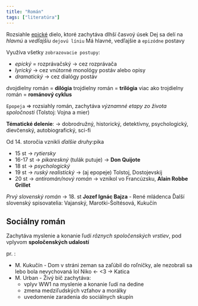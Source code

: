 ```yaml
---
title: "Román"
tags: ["literatúra"]
---
```


Rozsiahle [epické](sjl/epika.md) dielo, ktoré zachytáva dlhší časvoý úsek
Dej sa delí na *hlavnú* a *vedľajšiu* `dejovú líniu`
Má hlavné, vedľajšie a `epizódne` postavy

Využíva všetky `zobrazovacie postupy`:
- *epický* = rozprávačský -> cez rozprávača
- *lyrický* -> cez vnútorné monológy postáv alebo opisy
- *dramatický* -> cez dialógy postáv

dvojdielny román = $\textbf{dilógia}$
trojdielny román = $\textbf{trilógia}$
viac ako trojdielny román = $\textbf{románový cyklus}$

`Epopeja` => rozsiahly román, zachytáva *významné etapy zo života spoločnosti* (Tolstoj: Vojna a mier)

**Tématické delenie**:
-> dobrodružný, historický, detektívny, psychologický, dievčenský, autobiografický, sci-fi

Od 14. storočia vznikli *ďalšie druhy*:pika
- 15 st -> *rytiersky*
- 16-17 st -> *pikareskný* (tulák putuje) -> $\textbf{Don Quijote}$
- 18 st -> *psychologický*
- 19 st -> *ruský realistický* -> (aj epopeje) Tolstoj, Dostojevskij
- 20 st -> *antiromán/nový román* -> vznikol vo Francúzsku, **Alain Robbe Grillet**

*Prvý slovenský román* -> 18. st $\textbf{Jozef Ignác Bajza}$ - René mládenca
Ďalší slovenský spisovatelia: Vajanský, Marotki-Šoltésová, Kukučín


## Sociálny román
Zachytáva myslenie a konanie ľudí *rôznych spoločenských vrstiev*,
pod vplyvom **spoločenských udalostí**

pr. :
- M. Kukučín - Dom v stráni 
	zeman sa zaľúbil do roľníčky, ale nezobrali sa lebo bola nevychovaná lol
	Niko <- <3 -> Katica
- M. Urban - Živý bič
	zachytáva:
	- vplyv WW1 na myslenie a konanie ľudí na dedine
	- zmena medziľudských vzťahov a morálky
	- uvedomenie zaradenia do sociálnych skupín


